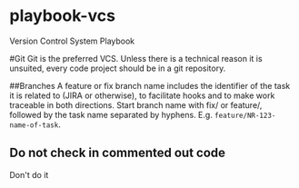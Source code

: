 # playbook-vcs
Version Control System Playbook

#Git
Git is the preferred VCS. Unless there is a technical reason it is unsuited, every code project should be in a git repository.

##Branches
A feature or fix branch name includes the identifier of the task it is related to (JIRA or otherwise), to facilitate hooks and to make work traceable in both directions. Start branch name with fix/ or feature/, followed by the task name separated by hyphens. E.g. `feature/NR-123-name-of-task`.

## Do not check in commented out code
Don't do it
